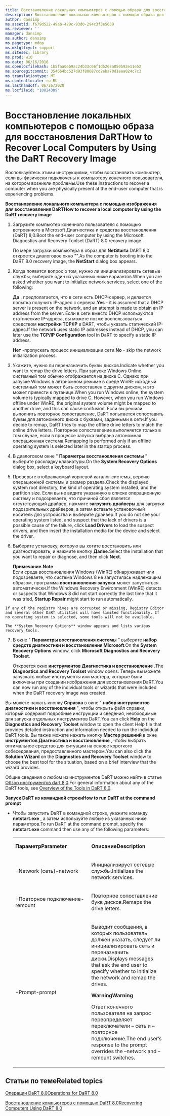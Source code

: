 ```yaml
---
title: Восстановление локальных компьютеров с помощью образа для восстановления DaRT
description: Восстановление локальных компьютеров с помощью образа для восстановления DaRT
author: dansimp
ms.assetid: f679d522-49ab-429c-93d0-294c3f3e5639
ms.reviewer: ''
manager: dansimp
ms.author: dansimp
ms.pagetype: mdop
ms.mktglfcycl: support
ms.sitesec: library
ms.prod: w10
ms.date: 06/16/2016
ms.openlocfilehash: 1b5faa0eb9ac24b33c66f1d5262a050b92e11e52
ms.sourcegitcommit: 354664bc527d93f80687cd2eba70d1eea024c7c3
ms.translationtype: MT
ms.contentlocale: ru-RU
ms.lasthandoff: 06/26/2020
ms.locfileid: "10824309"
---
```

# <span data-ttu-id="5de41-103">Восстановление локальных компьютеров с помощью образа для восстановления DaRT</span><span class="sxs-lookup"><span data-stu-id="5de41-103">How to Recover Local Computers by Using the DaRT Recovery Image</span></span>


<span data-ttu-id="5de41-104">Воспользуйтесь этими инструкциями, чтобы восстановить компьютер, если вы физически подключены к компьютеру конечного пользователя, на котором возникли проблемы.</span><span class="sxs-lookup"><span data-stu-id="5de41-104">Use these instructions to recover a computer when you are physically present at the end-user computer that is experiencing problems.</span></span>

**<span data-ttu-id="5de41-105">Восстановление локального компьютера с помощью изображения для восстановления DaRT</span><span class="sxs-lookup"><span data-stu-id="5de41-105">How to recover a local computer by using the DaRT recovery image</span></span>**

1.  <span data-ttu-id="5de41-106">Загрузите компьютер конечного пользователя с помощью встроенного в Microsoft Диагностика и средства восстановления (DaRT) 8,0.</span><span class="sxs-lookup"><span data-stu-id="5de41-106">Boot the end-user computer by using the Microsoft Diagnostics and Recovery Toolset (DaRT) 8.0 recovery image.</span></span>

    <span data-ttu-id="5de41-107">По мере загрузки компьютера в образ для **NetStartа** DART 8,0 откроется диалоговое окно "".</span><span class="sxs-lookup"><span data-stu-id="5de41-107">As the computer is booting into the DaRT 8.0 recovery image, the **NetStart** dialog box appears.</span></span>

2.  <span data-ttu-id="5de41-108">Когда появится вопрос о том, нужно ли инициализировать сетевые службы, выберите один из указанных ниже вариантов.</span><span class="sxs-lookup"><span data-stu-id="5de41-108">When you are asked whether you want to initialize network services, select one of the following:</span></span>

    <span data-ttu-id="5de41-109">**Да** , предполагается, что в сети есть DHCP-сервер, и делается попытка получить IP-адрес с сервера.</span><span class="sxs-lookup"><span data-stu-id="5de41-109">**Yes** - it is assumed that a DHCP server is present on the network, and an attempt is made to obtain an IP address from the server.</span></span> <span data-ttu-id="5de41-110">Если в сети вместо DHCP используются статические IP-адреса, вы можете позже воспользоваться средством **настройки TCP/IP** в DART, чтобы указать статический IP-адрес.</span><span class="sxs-lookup"><span data-stu-id="5de41-110">If the network uses static IP addresses instead of DHCP, you can later use the **TCP/IP Configuration** tool in DaRT to specify a static IP address.</span></span>

    <span data-ttu-id="5de41-111">**Нет** -пропускать процесс инициализации сети.</span><span class="sxs-lookup"><span data-stu-id="5de41-111">**No** - skip the network initialization process.</span></span>

3.  <span data-ttu-id="5de41-112">Укажите, нужно ли переназначить буквы дисков.</span><span class="sxs-lookup"><span data-stu-id="5de41-112">Indicate whether you want to remap the drive letters.</span></span> <span data-ttu-id="5de41-113">При запуске Windows Online системный том обычно отображается на диске C. Однако при запуске Windows в автономном режиме в среде WinRE исходный системный том может быть сопоставлен с другим диском, и это может привести к путанице.</span><span class="sxs-lookup"><span data-stu-id="5de41-113">When you run Windows online, the system volume is typically mapped to drive C. However, when you run Windows offline under WinRE, the original system volume might be mapped to another drive, and this can cause confusion.</span></span> <span data-ttu-id="5de41-114">Если вы решили выполнить повторное сопоставление, DaRT попытается сопоставить буквы для автономного диска с буквами, заданными в сети.</span><span class="sxs-lookup"><span data-stu-id="5de41-114">If you decide to remap, DaRT tries to map the offline drive letters to match the online drive letters.</span></span> <span data-ttu-id="5de41-115">Повторное сопоставление выполняется только в том случае, если в процессе запуска выбрана автономная операционная система.</span><span class="sxs-lookup"><span data-stu-id="5de41-115">Remapping is performed only if an offline operating system is selected later in the startup process.</span></span>

4.  <span data-ttu-id="5de41-116">В диалоговом окне " **Параметры восстановления системы** " выберите раскладку клавиатуры.</span><span class="sxs-lookup"><span data-stu-id="5de41-116">On the **System Recovery Options** dialog box, select a keyboard layout.</span></span>

5.  <span data-ttu-id="5de41-117">Проверьте отображаемый корневой каталог системы, версию операционной системы и размер раздела.</span><span class="sxs-lookup"><span data-stu-id="5de41-117">Check the displayed system root directory, the kind of operating system installed, and the partition size.</span></span> <span data-ttu-id="5de41-118">Если вы не видите указанную в списке операционную систему и подозреваете, что причиной сбоя является отсутствующий драйвер, нажмите **загрузить драйверы** для загрузки подозрительных драйверов, а затем вставьте установочный носитель для устройства и выберите драйвер.</span><span class="sxs-lookup"><span data-stu-id="5de41-118">If you do not see your operating system listed, and suspect that the lack of drivers is a possible cause of the failure, click **Load Drivers** to load the suspect drivers, and then insert the installation media for the device and select the driver.</span></span>

6.  <span data-ttu-id="5de41-119">Выберите установку, которую вы хотите восстановить или диагностировать, и нажмите кнопку **Далее**.</span><span class="sxs-lookup"><span data-stu-id="5de41-119">Select the installation that you want to repair or diagnose, and then click **Next**.</span></span>

    **<span data-ttu-id="5de41-120">Примечание.</span><span class="sxs-lookup"><span data-stu-id="5de41-120">Note</span></span>**  
    <span data-ttu-id="5de41-121">Если среда восстановления Windows (WinRE) обнаруживает или подозреваете, что система Windows 8 не запустилась надлежащим образом, программа **восстановления запуска** может запуститься автоматически.</span><span class="sxs-lookup"><span data-stu-id="5de41-121">If the Windows Recovery Environment (WinRE) detects or suspects that Windows 8 did not start correctly the last time that it was tried, **Startup Repair** might start to run automatically.</span></span>



~~~
If any of the registry hives are corrupted or missing, Registry Editor and several other DaRT utilities will have limited functionality. If no operating system is selected, some tools will not be available.

The **System Recovery Options** window appears and lists various recovery tools.
~~~

7. <span data-ttu-id="5de41-122">В окне " **Параметры восстановления системы** " выберите **набор средств диагностики и восстановления Microsoft**.</span><span class="sxs-lookup"><span data-stu-id="5de41-122">On the **System Recovery Options** window, click **Microsoft Diagnostics and Recovery Toolset**.</span></span>

   <span data-ttu-id="5de41-123">Откроется окно **инструментов Диагностика и восстановление** .</span><span class="sxs-lookup"><span data-stu-id="5de41-123">The **Diagnostics and Recovery Toolset** window opens.</span></span> <span data-ttu-id="5de41-124">Теперь вы можете запускать любые инструменты или мастера, которые были включены при создании изображения для восстановления DaRT.</span><span class="sxs-lookup"><span data-stu-id="5de41-124">You can now run any of the individual tools or wizards that were included when the DaRT recovery image was created.</span></span>

<span data-ttu-id="5de41-125">Вы можете нажать кнопку **Справка** в окне " **набор инструментов диагностики и восстановления** ", чтобы открыть файл справки, который содержит подробные инструкции и сведения, необходимые для запуска отдельных инструментов DaRT.</span><span class="sxs-lookup"><span data-stu-id="5de41-125">You can click **Help** on the **Diagnostics and Recovery Toolset** window to open the client Help file that provides detailed instruction and information needed to run the individual DaRT tools.</span></span> <span data-ttu-id="5de41-126">Вы также можете нажать кнопку **Мастер решений** в окне **инструментов Диагностика и восстановление** , чтобы выбрать оптимальное средство для ситуации на основе короткого собеседования, предоставленного мастером.</span><span class="sxs-lookup"><span data-stu-id="5de41-126">You can also click the **Solution Wizard** on the **Diagnostics and Recovery Toolset** window to choose the best tool for the situation, based on a brief interview that the wizard provides.</span></span>

<span data-ttu-id="5de41-127">Общие сведения о любом из инструментов DaRT можно найти в статье [Обзор инструментов dart 8,0](overview-of-the-tools-in-dart-80-dart-8.md).</span><span class="sxs-lookup"><span data-stu-id="5de41-127">For general information about any of the DaRT tools, see [Overview of the Tools in DaRT 8.0](overview-of-the-tools-in-dart-80-dart-8.md).</span></span>

**<span data-ttu-id="5de41-128">Запуск DaRT из командной строки</span><span class="sxs-lookup"><span data-stu-id="5de41-128">How to run DaRT at the command prompt</span></span>**

- <span data-ttu-id="5de41-129">Чтобы запустить DaRT в командной строке, укажите команду **netstart.exe** , а затем используйте любые из указанных ниже параметров.</span><span class="sxs-lookup"><span data-stu-id="5de41-129">To run DaRT at the command prompt, specify the **netstart.exe** command then use any of the following parameters:</span></span>

  <table>
  <colgroup>
  <col width="50%" />
  <col width="50%" />
  </colgroup>
  <tbody>
  <tr class="odd">
  <td align="left"><p><strong><span data-ttu-id="5de41-130">Параметр</span><span class="sxs-lookup"><span data-stu-id="5de41-130">Parameter</span></span></strong></p></td>
  <td align="left"><p><strong><span data-ttu-id="5de41-131">Описание</span><span class="sxs-lookup"><span data-stu-id="5de41-131">Description</span></span></strong></p></td>
  </tr>
  <tr class="even">
  <td align="left"><p><span data-ttu-id="5de41-132">-Network (сеть)</span><span class="sxs-lookup"><span data-stu-id="5de41-132">-network</span></span></p></td>
  <td align="left"><p><span data-ttu-id="5de41-133">Инициализирует сетевые службы.</span><span class="sxs-lookup"><span data-stu-id="5de41-133">Initializes the network services.</span></span></p></td>
  </tr>
  <tr class="odd">
  <td align="left"><p><span data-ttu-id="5de41-134">-Повторное подключение</span><span class="sxs-lookup"><span data-stu-id="5de41-134">-remount</span></span></p></td>
  <td align="left"><p><span data-ttu-id="5de41-135">Повторное сопоставление букв дисков.</span><span class="sxs-lookup"><span data-stu-id="5de41-135">Remaps the drive letters.</span></span></p></td>
  </tr>
  <tr class="even">
  <td align="left"><p><span data-ttu-id="5de41-136">-Prompt</span><span class="sxs-lookup"><span data-stu-id="5de41-136">-prompt</span></span></p></td>
  <td align="left"><p><span data-ttu-id="5de41-137">Выводит сообщения, в которых пользователь должен указать, следует ли инициализировать сеть и переназначить диски.</span><span class="sxs-lookup"><span data-stu-id="5de41-137">Displays messages that ask the end user to specify whether to initialize the network and remap the drives.</span></span></p>
  <div class="alert">
  <strong><span data-ttu-id="5de41-138">Warning</span><span class="sxs-lookup"><span data-stu-id="5de41-138">Warning</span></span></strong><br/><p><span data-ttu-id="5de41-139">Ответ конечного пользователя на запрос переопределяет переключатели – сеть и – повторное подключение.</span><span class="sxs-lookup"><span data-stu-id="5de41-139">The end user’s response to the prompt overrides the –network and –remount switches.</span></span></p>
  </div>
  <div>

  </div></td>
  </tr>
  </tbody>
  </table>



## <span data-ttu-id="5de41-140">Статьи по теме</span><span class="sxs-lookup"><span data-stu-id="5de41-140">Related topics</span></span>


[<span data-ttu-id="5de41-141">Операции DaRT 8.0</span><span class="sxs-lookup"><span data-stu-id="5de41-141">Operations for DaRT 8.0</span></span>](operations-for-dart-80-dart-8.md)

[<span data-ttu-id="5de41-142">Восстановление компьютеров с помощью DaRT 8.0</span><span class="sxs-lookup"><span data-stu-id="5de41-142">Recovering Computers Using DaRT 8.0</span></span>](recovering-computers-using-dart-80-dart-8.md)









